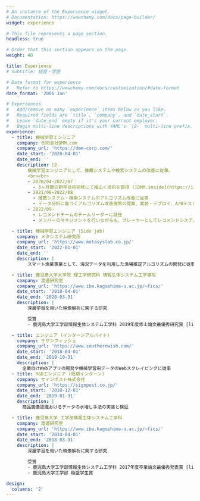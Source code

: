 ```yaml
---
# An instance of the Experience widget.
# Documentation: https://wowchemy.com/docs/page-builder/
widget: experience

# This file represents a page section.
headless: true

# Order that this section appears on the page.
weight: 40

title: Experience
# subtitle: 経歴・学歴

# Date format for experience
#   Refer to https://wowchemy.com/docs/customization/#date-format
date_format: '2006 Jan'

# Experiences.
#   Add/remove as many `experience` items below as you like.
#   Required fields are `title`, `company`, and `date_start`.
#   Leave `date_end` empty if it's your current employer.
#   Begin multi-line descriptions with YAML's `|2-` multi-line prefix.
experience:
  - title: 機械学習エンジニア
    company: 合同会社DMM.com
    company_url: 'https://dmm-corp.com/'
    date_start: '2020-04-01'
    date_end: ''
    description: |2-
        機械学習エンジニアとして、推薦システムや検索システムの改善に従事。
        <br><br>
        - 2020/04~2022/07
          - 3ヶ月間の新卒技術研修にて幅広く技術を習得 ([DMM.inside](https://inside.dmm.com/entry/2020/04/28/engineer-training-2020))
        - 2021/08~2022/08
          - 推薦システム・検索システムのアルゴリズム改善に従事
          - データ分析に基づくアルゴリズム改善施策の提案、実装・デプロイ、A/Bテスト・効果測定を実施
        - 2022/09~
          - レコメンドチームのチームリーダーに就任
          - メンバーのマネジメントを行いながらも、プレーヤーとしてレコメンドシステム改善に取り組む

  - title: 機械学習エンジニア (Side job)
    company: メタシステム研究所
    company_url: 'https://www.metasyslab.co.jp/'
    date_start: '2022-01-01'
    date_end: ''
    description: |
        スマート漁業事業として、海況データを利用した漁場推定アルゴリズムの開発に従事

  - title: 鹿児島大学大学院 理工学研究科 情報生体システム工学専攻 
    company: 渡邊研究室
    company_url: 'https://www.ibe.kagoshima-u.ac.jp/~fics/'
    date_start: '2018-04-01'
    date_end: '2020-03-31'
    description: |
        深層学習を用いた映像解析に関する研究

        受賞
        - 鹿児島大学工学部情報生体システム工学科 2019年度修士論文最優秀研究賞 [link](https://www.ibe.kagoshima-u.ac.jp/~fics/members/old_members.html#futami_yuuki)

  - title: エンジニア (インターンアルバイト)
    company: サザンウィッシュ
    company_url: 'https://www.southernwish.com/'
    date_start: '2018-04-01'
    date_end: '2019-10-31'
    description: |
      企業向けWebアプリの開発や機械学習用データのWebスクレイピングに従事
  - title: R&Dエンジニア (短期インターン)
    company: サインポスト株式会社
    company_url: 'https://signpost.co.jp/'
    date_start: '2018-12-01'
    date_end: '2019-01-31'
    description: |
      商品画像認識おけるデータの水増し手法の実装と検証

  - title: 鹿児島大学 工学部情報生体システム工学科
    company: 渡邊研究室
    company_url: 'https://www.ibe.kagoshima-u.ac.jp/~fics/'
    date_start: '2014-04-01'
    date_end: '2018-03-31'
    description: |
        深層学習を用いた映像解析に関する研究

        受賞
        - 鹿児島大学工学部情報生体システム工学科 2017年度卒業論文最優秀発表賞 [link](https://www.ibe.kagoshima-u.ac.jp/~fics/members/old_members.html#futami_yuuki)
        - 鹿児島大学工学部 稲盛学生賞

design:
  columns: '2'
---
```

